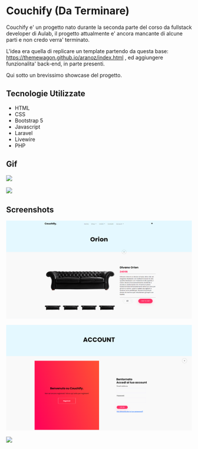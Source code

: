 
# Couchify (Da Terminare)

Couchify e' un progetto nato durante la seconda parte del corso da fullstack developer di Aulab, il progetto attualmente e' ancora mancante di alcune parti e non credo verra' terminato.

L'idea era quella di replicare un template partendo da questa base: https://themewagon.github.io/aranoz/index.html , ed aggiungere funzionalita' back-end, in parte presenti.

Qui sotto un brevissimo showcase del progetto.




## Tecnologie Utilizzate

- HTML
- CSS
- Bootstrap 5
- Javascript
- Laravel
- Livewire
- PHP

## Gif


![](https://github.com/DavideBenedetti95/Couchify/blob/main/public/media/Couchify_Desktop.gif)

![](https://github.com/DavideBenedetti95/Couchify/blob/main/public/media/Couchify_Desktop_Detail.gif)



## Screenshots

![](https://github.com/DavideBenedetti95/Couchify/blob/main/public/media/dettaglio_couchify.png)

![](https://github.com/DavideBenedetti95/Couchify/blob/main/public/media/login_couchify.png)

![](https://github.com/DavideBenedetti95/Couchify/blob/main/public/media/contatti_coucify.png)

